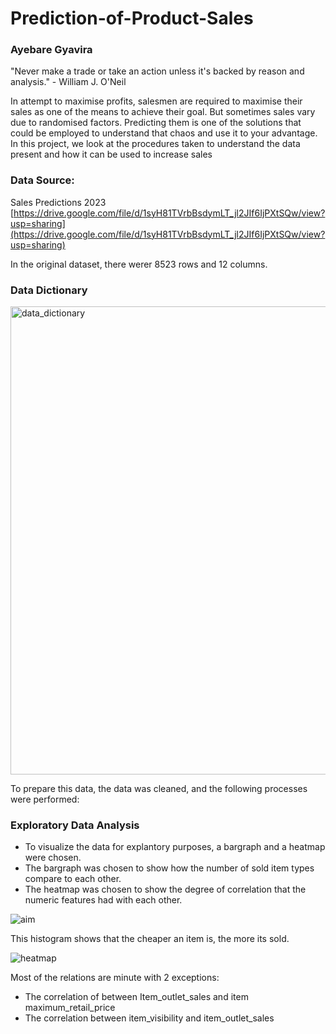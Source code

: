 # Prediction-of-Product-Sales

### Ayebare Gyavira

"Never make a trade or take an action unless it's backed by reason and analysis." - William J. O'Neil

In attempt to maximise profits, salesmen are required to maximise their sales as one of the means to achieve their goal. But sometimes sales vary due to randomised factors. Predicting them is one of the solutions that could be employed to understand that chaos and use it to your advantage. In this project, we look at the procedures taken to understand the data present and how it can be used to increase sales

### Data Source:

Sales Predictions 2023 [https://drive.google.com/file/d/1syH81TVrbBsdymLT_jl2JIf6IjPXtSQw/view?usp=sharing](https://drive.google.com/file/d/1syH81TVrbBsdymLT_jl2JIf6IjPXtSQw/view?usp=sharing)

In the original dataset, there werer 8523 rows and 12 columns.

### Data Dictionary

<img width="749" alt="data_dictionary" src="https://github.com/GyaviWalls/Prediction-of-Product-Sales/assets/44253554/599c0377-b025-4b56-a289-9300c8f5ab18">


To prepare this data, the data was cleaned, and the following processes were performed:

### Exploratory Data Analysis

- To visualize the data for explantory purposes, a bargraph and a heatmap were chosen.
- The bargraph was chosen to show how the number of sold item types compare to each other. 
- The heatmap was chosen to show the degree of correlation that the numeric features had with each other. 

![aim](https://github.com/GyaviWalls/Prediction-of-Product-Sales/assets/44253554/fca01d5e-4c8b-44fa-b163-2e17a592fb36)


This histogram shows that the cheaper an item is, the more its sold.


![heatmap](https://github.com/GyaviWalls/Prediction-of-Product-Sales/assets/44253554/000cf39f-502d-4f3a-9d2b-27d58db4a994)

Most of the relations are minute with 2 exceptions:
  - The correlation of between Item_outlet_sales and item maximum_retail_price
  - The correlation between item_visibility and item_outlet_sales

